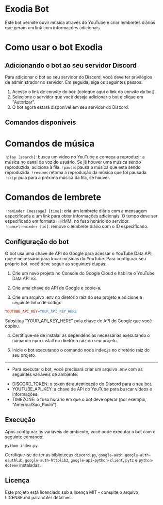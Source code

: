 # Exodia Bot
Este bot permite ouvir música através do YouTube e criar lembretes diários que geram um link com informações adicionais.
# Como usar o bot Exodia
## Adicionando o bot ao seu servidor Discord
Para adicionar o bot ao seu servidor do Discord, você deve ter privilégios de administrador no servidor. Em seguida, siga os seguintes passos:

1. Acesse o link de convite do bot: [coloque aqui o link do convite do bot].<br>
2. Selecione o servidor que você deseja adicionar o bot e clique em "Autorizar".<br>
3. O bot agora estará disponível em seu servidor do Discord.<br>

## Comandos disponíveis
# Comandos de música
`!play [search]`: busca um vídeo no YouTube e começa a reproduzir a música no canal de voz do usuário. Se já houver uma música sendo reproduzida, adiciona à fila.
`!pause`: pausa a música que está sendo reproduzida.
`!resume`: retoma a reprodução da música que foi pausada.
`!skip`: pula para a próxima música da fila, se houver.

# Comandos de lembrete
`!reminder [message] [time]`: cria um lembrete diário com a mensagem especificada e um link para obter informações adicionais. O tempo deve ser especificado em formato HH:MM, no fuso horário do servidor.
`!cancelreminder [id]`: remove o lembrete diário com o ID especificado.

## Configuração do bot
O bot usa uma chave de API do Google para acessar o YouTube Data API, que é necessário para tocar músicas do YouTube. Para configurar seu próprio bot, você deve seguir as seguintes etapas:

1. Crie um novo projeto no Console do Google Cloud e habilite o YouTube Data API v3.

2. Crie uma chave de API do Google e copie-a.

3. Crie um arquivo .env no diretório raiz do seu projeto e adicione a seguinte linha de código:

```makefile
YOUTUBE_API_KEY=YOUR_API_KEY_HERE
```
Substitua "YOUR_API_KEY_HERE" pela chave de API do Google que você copiou.

4. Certifique-se de instalar as dependências necessárias executando o comando npm install no diretório raiz do seu projeto.

5. Inicie o bot executando o comando node index.js no diretório raiz do seu projeto.

***

- Para executar o bot, você precisará criar um arquivo .env com as seguintes variáveis de ambiente:

* DISCORD_TOKEN: o token de autenticação do Discord para o seu bot.
* YOUTUBE_API_KEY: a chave de API do YouTube para buscar vídeos e informações.
* TIMEZONE: o fuso horário em que o bot deve operar (por exemplo, "America/Sao_Paulo").

## Execução

Após configurar as variáveis de ambiente, você pode executar o bot com o seguinte comando:

```
python index.py

```

Certifique-se de ter as bibliotecas `discord.py`, `google-auth`, `google-auth-oauthlib`, `google-auth-httplib2`, `google-api-python-client`, `pytz` e `python-dotenv` instaladas.
## Licença
Este projeto está licenciado sob a licença MIT - consulte o arquivo LICENSE.md para obter detalhes.